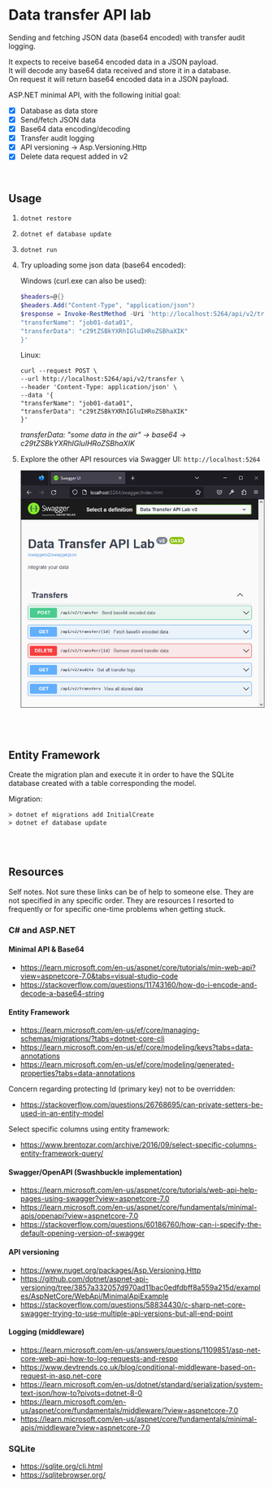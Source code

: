 # Data transfer API lab

Sending and fetching JSON data (base64 encoded) with transfer audit logging.

It expects to receive base64 encoded data in a JSON payload. \
It will decode any base64 data received and store it in a database. \
On request it will return base64 encoded data in a JSON payload.

ASP.NET minimal API, with the following initial goal:
 - [x] Database as data store
 - [x] Send/fetch JSON data
 - [x] Base64 data encoding/decoding
 - [x] Transfer audit logging
 - [x] API versioning -> Asp.Versioning.Http
 - [x] Delete data request added in v2

<br />

## Usage

1. `dotnet restore`
2. `dotnet ef database update`
3. `dotnet run`
4. Try uploading some json data (base64 encoded):
    
    Windows (curl.exe can also be used):
    ~~~powershell
    $headers=@{}
    $headers.Add("Content-Type", "application/json")
    $response = Invoke-RestMethod -Uri 'http://localhost:5264/api/v2/transfer' -Method POST -Headers $headers -ContentType 'application/json' -Body '{
    "transferName": "job01-data01",
    "transferData": "c29tZSBkYXRhIGluIHRoZSBhaXIK"
    }'
    ~~~

    Linux:
    ~~~shell
    curl --request POST \
    --url http://localhost:5264/api/v2/transfer \
    --header 'Content-Type: application/json' \
    --data '{
    "transferName": "job01-data01",
    "transferData": "c29tZSBkYXRhIGluIHRoZSBhaXIK"
    }'
    ~~~

    *transferData: "some data in the air" -> base64 -> c29tZSBkYXRhIGluIHRoZSBhaXIK*

5. Explore the other API resources via Swagger UI: `http://localhost:5264`

    ![Flow](https://github.com/joellindberg/data-transfer-api-lab/raw/main/images/api-swagger-ui.png)

<br />
<br />

## Entity Framework

Create the migration plan and execute it in order to have the SQLite database created with a table corresponding the model.

Migration:
~~~console
> dotnet ef migrations add InitialCreate
> dotnet ef database update
~~~

<br />
<br />

## Resources

Self notes. Not sure these links can be of help to someone else. They are not specified in any specific order. They are resources I resorted to frequently or for specific one-time problems when getting stuck.

### C# and ASP.NET

#### Minimal API & Base64

* https://learn.microsoft.com/en-us/aspnet/core/tutorials/min-web-api?view=aspnetcore-7.0&tabs=visual-studio-code
* https://stackoverflow.com/questions/11743160/how-do-i-encode-and-decode-a-base64-string

#### Entity Framework

* https://learn.microsoft.com/en-us/ef/core/managing-schemas/migrations/?tabs=dotnet-core-cli
* https://learn.microsoft.com/en-us/ef/core/modeling/keys?tabs=data-annotations
* https://learn.microsoft.com/en-us/ef/core/modeling/generated-properties?tabs=data-annotations

Concern regarding protecting Id (primary key) not to be overridden:
* https://stackoverflow.com/questions/26768695/can-private-setters-be-used-in-an-entity-model

Select specific columns using entity framework:
* https://www.brentozar.com/archive/2016/09/select-specific-columns-entity-framework-query/

#### Swagger/OpenAPI (Swashbuckle implementation)
* https://learn.microsoft.com/en-us/aspnet/core/tutorials/web-api-help-pages-using-swagger?view=aspnetcore-7.0
* https://learn.microsoft.com/en-us/aspnet/core/fundamentals/minimal-apis/openapi?view=aspnetcore-7.0
* https://stackoverflow.com/questions/60186760/how-can-i-specify-the-default-opening-version-of-swagger

#### API versioning
* https://www.nuget.org/packages/Asp.Versioning.Http
* https://github.com/dotnet/aspnet-api-versioning/tree/3857a332057d970ad11bac0edfdbff8a559a215d/examples/AspNetCore/WebApi/MinimalApiExample
* https://stackoverflow.com/questions/58834430/c-sharp-net-core-swagger-trying-to-use-multiple-api-versions-but-all-end-point

#### Logging (middleware)
* https://learn.microsoft.com/en-us/answers/questions/1109851/asp-net-core-web-api-how-to-log-requests-and-respo
* https://www.devtrends.co.uk/blog/conditional-middleware-based-on-request-in-asp.net-core
* https://learn.microsoft.com/en-us/dotnet/standard/serialization/system-text-json/how-to?pivots=dotnet-8-0
* https://learn.microsoft.com/en-us/aspnet/core/fundamentals/middleware/?view=aspnetcore-7.0
* https://learn.microsoft.com/en-us/aspnet/core/fundamentals/minimal-apis/middleware?view=aspnetcore-7.0

### SQLite

* https://sqlite.org/cli.html
* https://sqlitebrowser.org/
